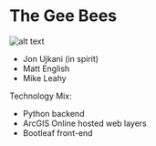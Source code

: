 # The Gee Bees

![alt text](http://cfile26.uf.tistory.com/image/2362C43A525BE4452DFD79 "Matt, Mike & John")

* Jon Ujkani (in spirit)
* Matt English
* Mike Leahy

Technology Mix:

* Python backend
* ArcGIS Online hosted web layers
* Bootleaf front-end

